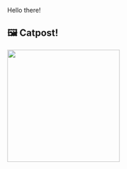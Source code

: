 Hello there!



## 🖼️ Catpost!

<sub>
    <img src="https://cdn2.thecatapi.com/images/FSmtVp0Y4.jpg" height="256">
</sub>

